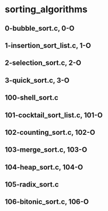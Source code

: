 # sorting_algorithms
## 0-bubble_sort.c, 0-O
## 1-insertion_sort_list.c, 1-O
## 2-selection_sort.c, 2-O
## 3-quick_sort.c, 3-O
## 100-shell_sort.c
## 101-cocktail_sort_list.c, 101-O
## 102-counting_sort.c, 102-O
## 103-merge_sort.c, 103-O
## 104-heap_sort.c, 104-O
## 105-radix_sort.c
## 106-bitonic_sort.c, 106-O